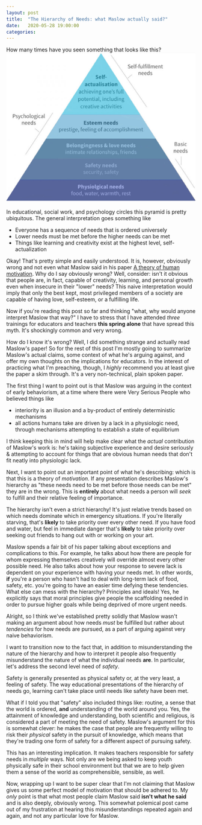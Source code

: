 ```yaml
---
layout: post
title:  "The Hierarchy of Needs: what Maslow actually said?"
date:   2020-05-28 19:00:00
categories:
---
```


How many times have you seen something that looks like this?
![img](/assets/maslow.jpg)

In educational, social work, and psychology circles this pyramid is pretty ubiquitous. The general interpretation goes something like

-   Everyone has a sequence of needs that is ordered universely
-   Lower needs must be met before the higher needs can be met
-   Things like learning and creativity exist at the highest level, self-actualization

Okay! That's pretty simple and easily understood. It is, however, obviously wrong and not even what Maslow said in his paper [A theory of human motivation](http://citeseerx.ist.psu.edu/viewdoc/download?doi=10.1.1.318.2317&rep=rep1&type=pdf). Why do I say obviously wrong? Well, consider: isn't it obvious that people are, in fact, capable of creativity, learning, and personal growth even when insecure in their "lower" needs? This naive interpretation would imply that only the best kept, most privileged members of a society are capable of having love, self-esteem, or a fulfilling life.

Now if you're reading this post so far and thinking "what, why would anyone interpret Maslow that way?" I have to stress that I have attended *three* trainings for educators and teachers **this spring alone** that have spread this myth. It's shockingly common and very wrong.

How do I know it's wrong? Well, I did something strange and actually read Maslow's paper! So for the rest of this post I'm mostly going to summarize Maslow's actual claims, some context of what he's arguing against, and offer my own thoughts on the implications for educators. In the interest of practicing what I'm preaching, though, I *highly* recommend you at least give the paper a skim through. It's a very non-technical, plain spoken paper. 

The first thing I want to point out is that Maslow was arguing in the context of early behaviorism, at a time where there were Very Serious People who believed things like 

-   interiority is an illusion and a by-product of entirely deterministic mechanisms
-   all actions humans take are driven by a lack in a physiologic need, through mechanisms attempting to establish a state of equilibrium

I think keeping this in mind will help make clear what the *actual* contribution of Maslow's work is: he's taking subjective experience and desire seriously & attempting to account for things that are obvious human needs that don't fit neatly into physiologic lack.

Next, I want to point out an important point of what he's describing: which is that this is a theory of *motivation*. If any presentation describes Maslow's hierarchy as "these needs need to be met before those needs can be met" they are in the wrong. This is **entirely** about what needs a person will *seek* to fulfill and their relative feeling of importance.

The hierarchy isn't even a strict hierarchy! It's just relative trends based on which needs dominate which in emergency situations. If you're literally starving, that's **likely** to take priority over every other need. If you have food and water, but feel in immediate danger that's **likely** to take priority over seeking out friends to hang out with or working on your art. 

Maslow spends a fair bit of his paper talking about exceptions and complications to this. For example, he talks about how there are people for whom expressing themselves creatively will override almost every other possible need. He also talks about how your response to severe lack is dependent on your experience with having your needs met. In other words, **if** you're a person who hasn't had to deal with long-term lack of food, safety, etc. you're going to have an easier time defying these tendencies. What else can mess with the hierarchy? Principles and ideals! Yes, he explicitly says that moral principles give people the scaffolding needed in order to pursue higher goals while being deprived of more urgent needs.

Alright, so I think we've established pretty solidly that Maslow wasn't making an argument about how needs *must* be fulfilled but rather about *tendencies* for how needs are pursued, as a part of arguing against very naive behaviorism.

I want to transition now to the fact that, in addition to misunderstanding the nature of the hierarchy and how to interpret it people also frequently misunderstand the nature of what the individual needs **are**. In particular, let's address the second level need of *safety*.

Safety is generally presented as physical safety or, at the very least, a feeling of safety. The way educational presentations of the hierarchy of needs go, learning can't take place until needs like safety have been met. 

What if I told you that "safety" also included things like: routine, a sense that the world is ordered, **and** understanding of the world around you. Yes, the attainment of knowledge and understanding, both scientific and religious, is considered a part of meeting the need of safety. Maslow's argument for this is somewhat clever: he makes the case that people are frequently willing to risk their *physical* safety in the pursuit of knowledge, which means that they're trading one form of safety for a different aspect of pursuing safety.

This has an interesting implication. It makes teachers responsible for safety needs in *multiple* ways. Not only are we being asked to keep youth physically safe in their school environment but that we are to help given them a sense of the world as comprehensible, sensible, as well.

Now, wrapping up I want to be super clear that I'm not claiming that Maslow gives us some perfect model of motivation that should be adhered to. My *only* point is that what most people claim Maslow said **isn't what he said** and is also deeply, obviously wrong. This somewhat polemical post came out of my frustration at hearing this misunderstandings repeated again and again, and not any particular love for Maslow.

